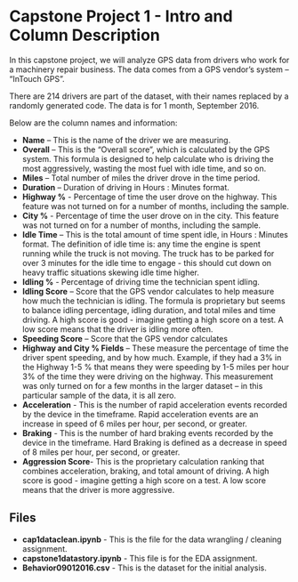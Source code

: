 # Capstone Project 1 - Intro and Column Description

In this capstone project, we will analyze GPS data from drivers who work for a machinery repair business. The data comes from a GPS vendor’s system – “InTouch GPS”. 

There are 214 drivers are part of the dataset, with their names replaced by a randomly generated code. The data is for 1 month, September 2016. 

Below are the column names and information: 

- **Name** – This is the name of the driver we are measuring. 
- **Overall** – This is the “Overall score”, which is calculated by the GPS system. This formula is designed to help calculate who is driving the most aggressively, wasting the most fuel with idle time, and so on.
- **Miles** – Total number of miles the driver drove in the time period. 
- **Duration** – Duration of driving in Hours : Minutes format. 
- **Highway %** - Percentage of time the user drove on the highway. This feature was not turned on for a number of months, including the sample. 
- **City %** - Percentage of time the user drove on in the city. This feature was not turned on for a number of months, including the sample.
- **Idle Time** – This is the total amount of time spent idle, in Hours : Minutes format. The definition of idle time is: any time the engine is spent running while the truck is not moving. The truck has to be parked for over 3 minutes for the idle time to engage - this should cut down on heavy traffic situations skewing idle time higher. 
- **Idling %** - Percentage of driving time the technician spent idling. 
- **Idling Score** – Score that the GPS vendor calculates to help measure how much the technician is idling. The formula is proprietary but seems to balance idling percentage, idling duration, and total miles and time driving. A high score is  good - imagine getting a high score on a test. A low score means that the driver is idling more often. 
- **Speeding Score** – Score that the GPS vendor calculates 
- 	**Highway and City % Fields** – These measure the percentage of time the driver spent speeding, and by how much. Example, if they had a 3% in the Highway 1-5 % that means they were speeding by 1-5 miles per hour 3% of the time they were driving on the highway. This measurement was only turned on for a few months in the larger dataset – in this particular sample of the data, it is all zero.
- **Acceleration** - This is the number of rapid acceleration events recorded by the device in the timeframe. Rapid acceleration events are an increase in speed of 6 miles per hour, per second, or greater. 
- **Braking** - This is the number of hard braking events recorded by the device in the timeframe. Hard Braking is defined as a decrease in speed of 8 miles per hour, per second, or greater. 
- **Aggression Score**- This is the proprietary calculation ranking that combines acceleration, braking, and total amount of driving. A high score is  good - imagine getting a high score on a test. A low score means that the driver is more aggressive. 

## Files
- **cap1dataclean.ipynb**  - This is the file for the data wrangling / cleaning assignment.
- **capstone1datastory.ipynb** - This file is for the EDA assignment.
- **Behavior09012016.csv** - This is the dataset for the initial analysis.
